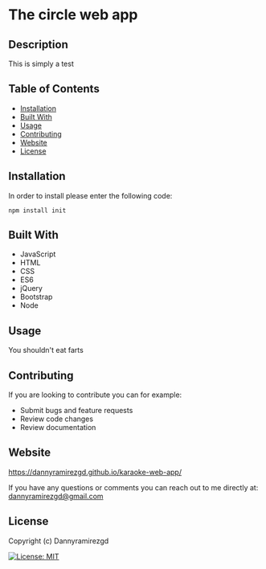
# The circle web app

## Description
This is simply a test
## Table of Contents
  - [Installation](#installation)
  - [Built With](#built-with)
  - [Usage](#usage)
  - [Contributing](#contributing)
  - [Website](#website)
  - [License](#license)
## Installation
In order to install please enter the following code:
```
npm install init
```
## Built With
* JavaScript
* HTML
* CSS
* ES6
* jQuery
* Bootstrap
* Node

## Usage
You shouldn't eat farts


  ## Contributing
  If you are looking to contribute you can for example: 
  * Submit bugs and feature requests
* Review code changes
* Review documentation


## Website
https://dannyramirezgd.github.io/karaoke-web-app/

If you have any questions or comments you can reach out to me directly at: dannyramirezgd@gmail.com
  
  ## License
  Copyright (c) Dannyramirezgd

  [![License: MIT](https://img.shields.io/badge/License-MIT-yellow.svg)](https://opensource.org/licenses/MIT)
  
  